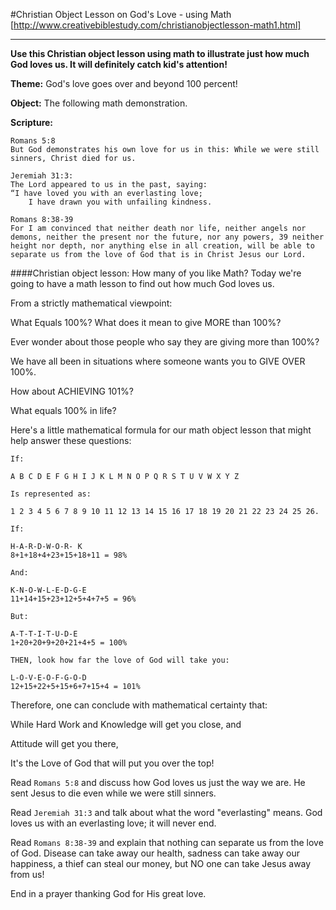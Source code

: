 #Christian Object Lesson on God's Love - using Math
[http://www.creativebiblestudy.com/christianobjectlesson-math1.html]

----

**Use this Christian object lesson using math to illustrate just how much God loves us. It will definitely catch kid's attention!**


**Theme:** God's love goes over and beyond 100 percent!

**Object:** The following math demonstration.

**Scripture:**
 
```
Romans 5:8
But God demonstrates his own love for us in this: While we were still sinners, Christ died for us. 
```
```
Jeremiah 31:3:
The Lord appeared to us in the past, saying:
“I have loved you with an everlasting love;
    I have drawn you with unfailing kindness.
```
```
Romans 8:38-39
For I am convinced that neither death nor life, neither angels nor demons, neither the present nor the future, nor any powers, 39 neither height nor depth, nor anything else in all creation, will be able to separate us from the love of God that is in Christ Jesus our Lord.
```
####Christian object lesson: 
How many of you like Math? Today we're going to have a math lesson to find out how much God loves us.

From a strictly mathematical viewpoint:

What Equals 100%? What does it mean to give MORE than 100%?

Ever wonder about those people who say they are giving more than 100%?

We have all been in situations where someone wants you to GIVE OVER 100%.

How about ACHIEVING 101%?

What equals 100% in life?

Here's a little mathematical formula for our math object lesson that might help answer these questions:

```
If:

A B C D E F G H I J K L M N O P Q R S T U V W X Y Z

Is represented as:

1 2 3 4 5 6 7 8 9 10 11 12 13 14 15 16 17 18 19 20 21 22 23 24 25 26.
```
```
If:

H-A-R-D-W-O-R- K
8+1+18+4+23+15+18+11 = 98%
```
```
And:

K-N-O-W-L-E-D-G-E
11+14+15+23+12+5+4+7+5 = 96%
```
```
But:

A-T-T-I-T-U-D-E
1+20+20+9+20+21+4+5 = 100%
```
```
THEN, look how far the love of God will take you:

L-O-V-E-O-F-G-O-D
12+15+22+5+15+6+7+15+4 = 101%
```
Therefore, one can conclude with mathematical certainty that:

While Hard Work and Knowledge will get you close, and

Attitude will get you there,

It's the Love of God that will put you over the top!

Read `Romans 5:8` and discuss how God loves us just the way we are. He sent Jesus to die even while we were still sinners.

Read `Jeremiah 31:3` and talk about what the word "everlasting" means. God loves us with an everlasting love; it will never end.

Read `Romans 8:38-39` and explain that nothing can separate us from the love of God. Disease can take away our health, sadness can take away our happiness, a thief can steal our money, but NO one can take Jesus away from us!

End in a prayer thanking God for His great love. 

